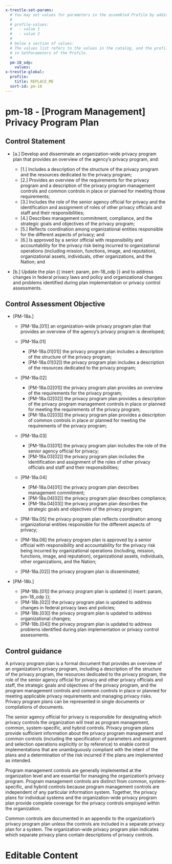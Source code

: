 ```yaml
---
x-trestle-set-params:
  # You may set values for parameters in the assembled Profile by adding
  #
  # profile-values:
  #   - value 1
  #   - value 2
  #
  # below a section of values:
  # The values list refers to the values in the catalog, and the profile-values represent values
  # in SetParameters of the Profile.
  #
  pm-18_odp:
    values:
x-trestle-global:
  profile:
    title: REPLACE_ME
  sort-id: pm-18
---
```


# pm-18 - \[Program Management\] Privacy Program Plan

## Control Statement

- \[a.\] Develop and disseminate an organization-wide privacy program plan that provides an overview of the agency’s privacy program, and:

  - \[1.\] Includes a description of the structure of the privacy program and the resources dedicated to the privacy program;
  - \[2.\] Provides an overview of the requirements for the privacy program and a description of the privacy program management controls and common controls in place or planned for meeting those requirements;
  - \[3.\] Includes the role of the senior agency official for privacy and the identification and assignment of roles of other privacy officials and staff and their responsibilities;
  - \[4.\] Describes management commitment, compliance, and the strategic goals and objectives of the privacy program;
  - \[5.\] Reflects coordination among organizational entities responsible for the different aspects of privacy; and
  - \[6.\] Is approved by a senior official with responsibility and accountability for the privacy risk being incurred to organizational operations (including mission, functions, image, and reputation), organizational assets, individuals, other organizations, and the Nation; and

- \[b.\] Update the plan {{ insert: param, pm-18_odp }} and to address changes in federal privacy laws and policy and organizational changes and problems identified during plan implementation or privacy control assessments.

## Control Assessment Objective

- \[PM-18a.\]

  - \[PM-18a.[01]\] an organization-wide privacy program plan that provides an overview of the agency’s privacy program is developed;
  - \[PM-18a.01\]

    - \[PM-18a.01[01]\] the privacy program plan includes a description of the structure of the privacy program;
    - \[PM-18a.01[02]\] the privacy program plan includes a description of the resources dedicated to the privacy program;

  - \[PM-18a.02\]

    - \[PM-18a.02[01]\] the privacy program plan provides an overview of the requirements for the privacy program;
    - \[PM-18a.02[02]\] the privacy program plan provides a description of the privacy program management controls in place or planned for meeting the requirements of the privacy program;
    - \[PM-18a.02[03]\] the privacy program plan provides a description of common controls in place or planned for meeting the requirements of the privacy program;

  - \[PM-18a.03\]

    - \[PM-18a.03[01]\] the privacy program plan includes the role of the senior agency official for privacy;
    - \[PM-18a.03[02]\] the privacy program plan includes the identification and assignment of the roles of other privacy officials and staff and their responsibilities;

  - \[PM-18a.04\]

    - \[PM-18a.04[01]\] the privacy program plan describes management commitment;
    - \[PM-18a.04[02]\] the privacy program plan describes compliance;
    - \[PM-18a.04[03]\] the privacy program plan describes the strategic goals and objectives of the privacy program;

  - \[PM-18a.05\] the privacy program plan reflects coordination among organizational entities responsible for the different aspects of privacy;
  - \[PM-18a.06\] the privacy program plan is approved by a senior official with responsibility and accountability for the privacy risk being incurred by organizational operations (including, mission, functions, image, and reputation), organizational assets, individuals, other organizations, and the Nation;
  - \[PM-18a.[02]\] the privacy program plan is disseminated;

- \[PM-18b.\]

  - \[PM-18b.[01]\] the privacy program plan is updated {{ insert: param, pm-18_odp }};
  - \[PM-18b.[02]\] the privacy program plan is updated to address changes in federal privacy laws and policies;
  - \[PM-18b.[03]\] the privacy program plan is updated to address organizational changes;
  - \[PM-18b.[04]\] the privacy program plan is updated to address problems identified during plan implementation or privacy control assessments.

## Control guidance

A privacy program plan is a formal document that provides an overview of an organization’s privacy program, including a description of the structure of the privacy program, the resources dedicated to the privacy program, the role of the senior agency official for privacy and other privacy officials and staff, the strategic goals and objectives of the privacy program, and the program management controls and common controls in place or planned for meeting applicable privacy requirements and managing privacy risks. Privacy program plans can be represented in single documents or compilations of documents.

The senior agency official for privacy is responsible for designating which privacy controls the organization will treat as program management, common, system-specific, and hybrid controls. Privacy program plans provide sufficient information about the privacy program management and common controls (including the specification of parameters and assignment and selection operations explicitly or by reference) to enable control implementations that are unambiguously compliant with the intent of the plans and a determination of the risk incurred if the plans are implemented as intended.

Program management controls are generally implemented at the organization level and are essential for managing the organization’s privacy program. Program management controls are distinct from common, system-specific, and hybrid controls because program management controls are independent of any particular information system. Together, the privacy plans for individual systems and the organization-wide privacy program plan provide complete coverage for the privacy controls employed within the organization.

Common controls are documented in an appendix to the organization’s privacy program plan unless the controls are included in a separate privacy plan for a system. The organization-wide privacy program plan indicates which separate privacy plans contain descriptions of privacy controls.

# Editable Content

<!-- Make additions and edits below -->
<!-- The above represents the contents of the control as received by the profile, prior to additions. -->
<!-- If the profile makes additions to the control, they will appear below. -->
<!-- The above markdown may not be edited but you may edit the content below, and/or introduce new additions to be made by the profile. -->
<!-- If there is a yaml header at the top, parameter values may be edited. Use --set-parameters to incorporate the changes during assembly. -->
<!-- The content here will then replace what is in the profile for this control, after running profile-assemble. -->
<!-- The current profile has no added parts for this control, but you may add new ones here. -->
<!-- Each addition must have a heading either of the form ## Control my_addition_name -->
<!-- or ## Part a. (where the a. refers to one of the control statement labels.) -->
<!-- "## Control" parts are new parts added after the statement part. -->
<!-- "## Part" parts are new parts added into the top-level statement part with that label. -->
<!-- Subparts may be added with nested hash levels of the form ### My Subpart Name -->
<!-- underneath the parent ## Control or ## Part being added -->
<!-- See https://ibm.github.io/compliance-trestle/tutorials/ssp_profile_catalog_authoring/ssp_profile_catalog_authoring for guidance. -->
